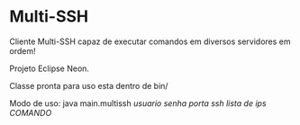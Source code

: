 # Multi-SSH
Cliente Multi-SSH capaz de executar comandos em diversos servidores em ordem!

Projeto Eclipse Neon.

Classe pronta para uso esta dentro de bin/

Modo de uso:
java main.multissh *usuario* *senha* *porta ssh* _lista de ips_ *COMANDO*
